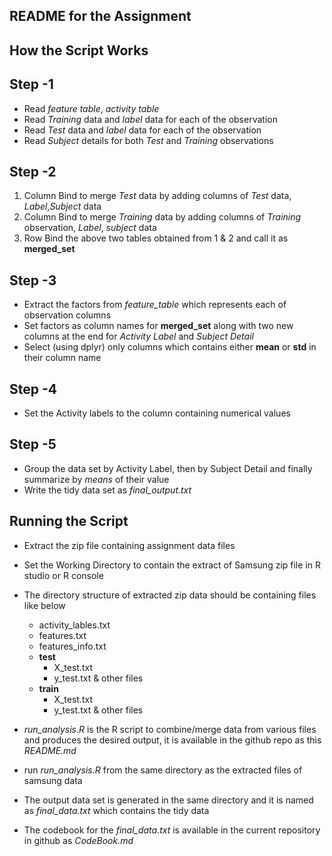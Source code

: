 
README for the Assignment 
--------------------------

How the Script Works
---------------------

Step -1
-------
* Read *feature table*, *activity table*
* Read *Training* data and *label* data for each of the observation
* Read *Test* data and *label* data for each of the observation
* Read *Subject* details for both *Test* and *Training* observations

Step -2 
--------
1. Column Bind to merge *Test* data by adding columns of *Test* data, *Label*,*Subject* data
2.  Column Bind to merge *Training* data by adding columns of *Training* observation, *Label*, *subject* data
3. Row Bind the above two tables obtained from 1 & 2 and call it as **merged_set** 

Step -3
--------
* Extract the factors from *feature_table* which represents each of observation columns
* Set factors as column names for **merged_set** along with two new columns at the end for *Activity Label* and *Subject Detail*
* Select (using dplyr)  only columns which contains either **mean** or **std** in their column name

Step -4
---------
* Set the Activity labels to the column containing numerical values

Step -5
---------
* Group the data set by Activity Label, then by Subject Detail and finally summarize by *means* of their value
* Write the tidy data set  as *final_output.txt*


Running the Script
--------------------
* Extract the zip file containing assignment data files
* Set the Working Directory to contain the extract of Samsung zip file  in R studio or R console

* The directory structure of extracted zip data should be containing files like below
    + activity_lables.txt
    + features.txt
    + features_info.txt
    + **test**
        + X_test.txt
        + y_test.txt  & other files
    + **train**
        + X_test.txt
        + y_test.txt  & other files
        
* *run_analysis.R* is the R script to combine/merge data from various files and produces the desired output, it is available in the github repo as this *README.md*

* run *run_analysis.R* from the same directory as the extracted files of samsung data

* The output data set is generated in the same directory and it is named as *final_data.txt* which contains the tidy data

* The codebook for the *final_data.txt* is available in the current repository in github as *CodeBook.md*
